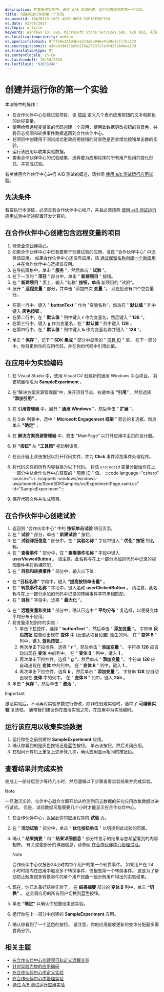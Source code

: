 ```yaml
---
description: 在本操作实例中，通过 A/B 测试创建、运行和管理你的第一个实验。
title: 创建并运行你的第一个实验
ms.assetid: 16A2B129-14E1-4C68-86E8-52F1BE58F256
ms.date: 02/08/2017
ms.topic: article
keywords: Windows 10, uwp, Microsoft Store Services SDK, A/B 测试, 实验
ms.localizationpriority: medium
ms.openlocfilehash: 8f7f58e32194be5d73a6a946e4a49efafcfba572
ms.sourcegitcommit: a3bbd3dd13be5d2f8a2793717adf4276840ee17d
ms.translationtype: MT
ms.contentlocale: zh-CN
ms.lasthandoff: 10/30/2020
ms.locfileid: "93033240"
---
```

# <a name="create-and-run-your-first-experiment"></a>创建并运行你的第一个实验

本演练中的操作：
* 在合作伙伴中心创建试验项目，该 [项目](run-app-experiments-with-a-b-testing.md#terms) 定义几个表示应用按钮的文本和颜色的远程变量。
* 使用检索远程变量值的代码创建一个应用，使用此数据更改按钮的背景色，并将日志视图和转换事件数据返回到合作伙伴中心。
* 在项目中创建用于测试成功更改应用按钮的背景色是否会增加按钮单击数的实验。
* 运行该应用以收集实验数据。
* 查看合作伙伴中心的试验结果，选择要为应用程序的所有用户启用的变化形式，并完成试验。

有关使用合作伙伴中心进行 A/B 测试的概述，请参阅 [使用 a/b 测试运行应用试验](run-app-experiments-with-a-b-testing.md)。

## <a name="prerequisites"></a>先决条件

若要执行本演练，必须具有合作伙伴中心帐户，并且必须按照 [使用 a/B 测试运行应用试验](run-app-experiments-with-a-b-testing.md)中所述配置开发计算机。

## <a name="create-a-project-with-remote-variables-in-partner-center"></a>在合作伙伴中心创建包含远程变量的项目

1. 登录[合作伙伴中心](https://partner.microsoft.com/dashboard)。
2. 如果合作伙伴中心中已有要用于创建试验的应用，请在 "合作伙伴中心" 中选择该应用。 如果合作伙伴中心还没有应用，请 [通过保留名称创建一个新应用](../publish/create-your-app-by-reserving-a-name.md) ，并在合作伙伴中心选择该应用。
3. 在导航窗格中，单击 " **服务** "，然后单击 " **试验** "。
4. 在下一页的 " **项目** " 部分中，单击 " **新建项目** " 按钮。
5. 在 " **新建项目** " 页上，输入 "名称" **按钮，单击** 新项目的 "试验"。
6. 展开 " **远程变量** " 部分，并单击 "添加四次 **变量** "。 现在应该有四个空变量行。
  * 在第一行中，键入 " **buttonText** " 作为 "变量名称"，然后在 " **默认值** " 列中键入 **灰色按钮** 。
  * 在第二行中，在 " **默认值** " 列中键入 **r** 作为变量名，然后键入 " **128** "。
  * 在第三行中，键入 **g** 作为变量名，在 " **默认值** " 列中键入 **128** 。
  * 在第四行中，在 " **默认值** " 列中键入 **b** 作为变量名称并键入 " **128** "。
7. 单击 " **保存** "，记下 " **SDK 集成** " 部分中显示的 " [项目 ID](run-app-experiments-with-a-b-testing.md#terms) " 值。 在下一部分中，你将更新你的应用代码，并在你的代码中引用此值。

## <a name="code-the-experiment-in-your-app"></a>在应用中为实验编码

1. 在 Visual Studio 中，使用 Visual C# 创建新的通用 Windows 平台项目。 将该项目命名为 **SampleExperiment** 。
2. 在“解决方案资源管理器”中，展开项目节点、右键单击 **“引用”** ，然后选择 **“添加引用”** 。
3. 在 **引用管理器** 中，展开 " **通用 Windows** "，然后单击 " **扩展** "。
4. 在 Sdk 列表中，选中 " **Microsoft Engagement 框架** " 旁边的复选框，然后单击 **"确定"** 。
5. 在 **解决方案资源管理器** 中，双击 "MainPage" 以打开应用中主页的设计器。
6. 将 **“按钮”** 从 **“工具箱”** 拖动到该页。
7. 在设计器上双击按钮以打开代码文件，并为 **Click** 事件添加事件处理程序。  
8. 将代码文件的所有内容替换为以下代码。 将该 ```projectId``` 变量分配给你在上一部分中从合作伙伴中心获取的 " [项目 ID](run-app-experiments-with-a-b-testing.md#terms) " 值。
    :::code language="csharp" source="~/../snippets-windows/windows-uwp/monetize/StoreSDKSamples/cs/ExperimentPage.xaml.cs" id="SampleExperiment":::

9. 保存代码文件并生成项目。

## <a name="create-the-experiment-in-partner-center"></a>在合作伙伴中心创建试验

1. 返回到 "合作伙伴中心" 中的 **按钮单击试验** 项目页面。
2. 在 " **试验** " 部分，单击 " **新建试验** " 按钮。
3. 在 " **试验详细信息** " 部分中，在 " **实验名称** " 字段中键入 " **优化" 按钮** 的名称。
4. 在 " **查看事件** " 部分中，在 " **查看事件名称** " 字段中键入 **userViewedButton** 。 请注意，此名称与在上一部分添加的代码中记录的视图事件字符串相匹配。
5. 在 " **目标和转换事件** " 部分中，输入以下值：
  * 在 **“目标名称”** 字段中，键入 **“提高按钮单击量”** 。
  * 在 " **转换事件名称** " 字段中，键入名称 **userClickedButton** 。 请注意，此名称与在上一部分添加的代码中记录的转换事件字符串相匹配。
  * 在 " **目标** " 字段中，选择 " **最大化** "。
6. 在 " **远程变量和变体** " 部分中，确认已选中 " **平均分布** " 复选框，以便将变体平均分布于应用。
7. 将变量添加到你的实验：
    1. 单击下拉控件，选择 " **buttonText** "，然后单击 " **添加变量** "。 字符串 **灰色按钮** 应自动出现在 **变体** 中 (此值从项目设置) 派生的列。 在 " **变体 B** " 列中，键入 **蓝色按钮** 。
    2. 再次单击下拉控件，选择 " **r** "，然后单击 " **添加变量** "。 字符串 **128** 应自动出现在 **变体** 中的列中。 在 " **变体 B** " 列中，键入 **1** 。
    3. 再次单击下拉控件，选择 " **g** "，然后单击 " **添加变量** "。 字符串 **128** 应自动出现在 **变体** 中的列中。 在 " **变体 B** " 列中，键入 **1** 。  
    4. 再次单击下拉控件，选择 **b** ，然后单击 " **添加变量** "。 字符串 **128** 应自动出现在 **变体** 中的列中。 在 " **变体 B** " 列中，键入 **255** 。  
8. 单击 " **保存** "，然后单击 " **激活** "。

> [!IMPORTANT]
> 激活实验后，不可再对实验参数进行修改，除非在创建实验时，选中了 **可编辑实验** 复选框。 通常我们建议你在激活实验之前，在应用中为实验编码。

## <a name="run-the-app-to-gather-experiment-data"></a>运行该应用以收集实验数据

1. 运行你在之前创建的 **SampleExperiment** 应用。
2. 确认你看到的是灰色按钮还是蓝色按钮。 单击该按钮，然后关闭应用。
3. 在相同计算机上重复上述步骤几次，确认应用显示相同的按钮色。

## <a name="review-the-results-and-complete-the-experiment"></a>查看结果并完成实验

完成上一部分后至少等待几小时，然后遵循以下步骤查看实验结果并完成实验。

> [!NOTE]
> 一旦激活实验，伙伴中心就会立即开始从检测到日志数据的任何应用收集数据以进行试验。 但是，试验数据可能需要几个小时才能显示在合作伙伴中心。

1. 在合作伙伴中心，返回到你的应用程序的 **试验** 页。
2. 在 " **活动试验** " 部分中，单击 " **优化按钮单击** " 以切换到此试验的页面。
3. 确认 " **结果摘要** " 和 " **结果详细信息** " 部分中显示的结果与您希望看到的内容相符。 有关这些部分的详细信息，请参阅 [在合作伙伴中心管理试验](manage-your-experiment.md#review-the-results-of-your-experiment)。
    > [!NOTE]
    > 合作伙伴中心仅报告24小时内每个用户的第一个转换事件。 如果用户在 24 小时时段内在应用中触发多个转换事件，仅报告第一个转换事件。 这是为了帮助防止触发很多转换事件的单个用户扭曲一组示例用户得出的实验结果。

4. 现在，你已准备好结束实验了。 在 **结果摘要** 部分的 **变体 B** 列中，单击 **“切换”** 。 这会将应用的所有用户切换到蓝色按钮。
5. 单击 **“确定”** 以确认你想要结束该实验。
6. 运行你在上一部分中创建的 **SampleExperiment** 应用。
7. 确认你看到了一个蓝色的按钮。 请注意，你的应用接收更新的变体分配最多需要两分钟。

## <a name="related-topics"></a>相关主题

* [在合作伙伴中心创建项目和定义远程变量](create-a-project-and-define-remote-variables-in-the-dev-center-dashboard.md)
* [针对实验为你的应用编码](code-your-experiment-in-your-app.md)
* [在合作伙伴中心中定义实验](define-your-experiment-in-the-dev-center-dashboard.md)
* [在合作伙伴中心中管理实验](manage-your-experiment.md)
* [通过 A/B 测试运行应用实验](run-app-experiments-with-a-b-testing.md)
